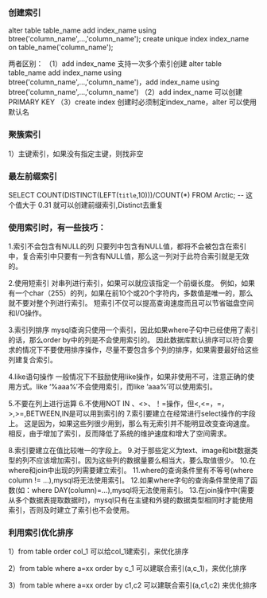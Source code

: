 
### 创建索引
alter table table_name add index_name using btree('column_name',...,'column_name');
create unique index index_name on table_name('column_name');

两者区别：
（1）add index_name 支持一次多个索引创建
    alter table table_name add index_name using btree('column_name',...,'column_name')，add index_name using btree('column_name',...,'column_name')
（2）add index_name 可以创建 PRIMARY KEY
（3）create  index 创建时必须制定index_name，alter 可以使用默认名

### 聚簇索引
1）主键索引，如果没有指定主键，则找非空


### 最左前缀索引
SELECT COUNT(DISTINCT(LEFT(`title`,10)))/COUNT(*) FROM Arctic; 
-- 这个值大于 0.31 就可以创建前缀索引,Distinct去重复

### 使用索引时，有一些技巧：

1.索引不会包含有NULL的列
只要列中包含有NULL值，都将不会被包含在索引中，复合索引中只要有一列含有NULL值，那么这一列对于此符合索引就是无效的。

2.使用短索引
对串列进行索引，如果可以就应该指定一个前缀长度。
例如，如果有一个char（255）的列，如果在前10个或20个字符内，多数值是唯一的，那么就不要对整个列进行索引。
短索引不仅可以提高查询速度而且可以节省磁盘空间和I/O操作。

3.索引列排序
mysql查询只使用一个索引，因此如果where子句中已经使用了索引的话，那么order by中的列是不会使用索引的。
因此数据库默认排序可以符合要求的情况下不要使用排序操作，尽量不要包含多个列的排序，如果需要最好给这些列建复合索引。

4.like语句操作
一般情况下不鼓励使用like操作，如果非使用不可，注意正确的使用方式。like ‘%aaa%’不会使用索引，而like ‘aaa%’可以使用索引。

5.不要在列上进行运算
6.不使用NOT IN 、<>、！=操作，但<,<=，=，>,>=,BETWEEN,IN是可以用到索引的
7.索引要建立在经常进行select操作的字段上。
这是因为，如果这些列很少用到，那么有无索引并不能明显改变查询速度。相反，由于增加了索引，反而降低了系统的维护速度和增大了空间需求。

8.索引要建立在值比较唯一的字段上。
9.对于那些定义为text、image和bit数据类型的列不应该增加索引。因为这些列的数据量要么相当大，要么取值很少。
10.在where和join中出现的列需要建立索引。
11.where的查询条件里有不等号(where column != …),mysql将无法使用索引。
12.如果where字句的查询条件里使用了函数(如：where DAY(column)=…),mysql将无法使用索引。
13.在join操作中(需要从多个数据表提取数据时)，mysql只有在主键和外键的数据类型相同时才能使用索引，否则及时建立了索引也不会使用。
    

### 利用索引优化排序
1）from table order col_1
可以给col_1建索引，来优化排序

2）from table where a=xx order by c_1
可以建联合索引(a,c_1)，来优化排序

3）from table where a=xx order by c1,c2
可以建联合索引(a,c1,c2) 来优化排序


